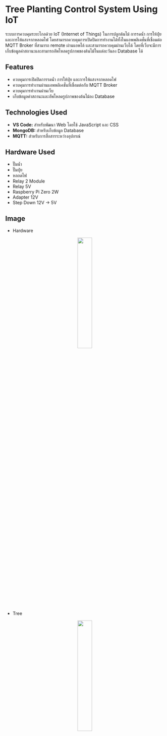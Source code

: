 # Tree Planting Control System Using IoT

ระบบการควบคุมระยะไกลด้วย IoT (Internet of Things) ในการปลูกต้นไม้ การรดน้ำ การให้ปุ๋ย และการให้แสงจากหลอดไฟ โดยสามารถควบคุมการเปิดปิดการทำงานได้ทั้งในแอพพลิเคชั่นที่เชื่อมต่อ MQTT Broker ที่สามารถ remote ผ่านแอพได้ และสามารถควบคุมผ่านเว็บได้ โดยที่เว็บจะมีการเก็บข้อมูลค่าสถานะและสามารถอัพโหลดรูปภาพของต้นไม้ในแต่ละวันลง Database ได้

## Features

- ควบคุมการเปิดปิดการรดน้ำ การให้ปุ๋ย และการให้แสงจากหลอดไฟ
- ควบคุมการทำงานผ่านแอพพลิเคชั่นที่เชื่อมต่อกับ MQTT Broker
- ควบคุมการทำงานผ่านเว็บ
- เก็บข้อมูลค่าสถานะและอัพโหลดรูปภาพของต้นไม้ลง Database

## Technologies Used

- **VS Code:** สำหรับพัฒนา Web โดยใช้ JavaScript และ CSS
- **MongoDB:** สำหรับเก็บข้อมูล Database
- **MQTT:** สำหรับการสื่อสารระหว่างอุปกรณ์

## Hardware Used

- ปั๊มน้ำ
- ปั๊มปุ๋ย
- หลอดไฟ
- Relay 2 Module
- Relay 5V
- Raspberry Pi Zero 2W
- Adapter 12V
- Step Down 12V -> 5V

## Image

* Hardware
<div style="text-align: center;">
    <img src="https://github.com/user-attachments/assets/79a1294a-23d0-4f56-ad29-f12c514d0965" style="width: 30%;">
</div>

* Tree
<div style="text-align: center;">
    <img src="https://github.com/user-attachments/assets/f8db1427-01d8-49f1-bbdb-f7fda7b0903c" style="width: 30%;">
</div>
